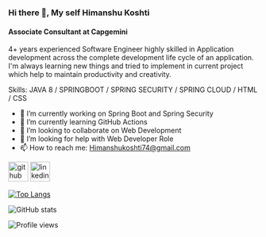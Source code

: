 ### Hi there 👋, My self Himanshu Koshti
####  Associate Consultant at Capgemini 
4+ years experienced Software Engineer highly skilled in Application development across the complete development life cycle of an application. I'm always learning new things and tried to implement in current project which help to maintain productivity and creativity.

Skills: JAVA 8 / SPRINGBOOT / SPRING SECURITY / SPRING CLOUD / HTML / CSS 

- 🔭 I’m currently working on Spring Boot and Spring Security
- 🌱 I’m currently learning GitHub Actions
- 👯 I’m looking to collaborate on Web Development 
- 🤔 I’m looking for help with Web Developer Role 
- 📫 How to reach me: Himanshukoshti74@gmail.com 


[<img src='https://cdn.jsdelivr.net/npm/simple-icons@3.0.1/icons/github.svg' alt='github' height='40'>](https://github.com/Himanshu-Koshti-lab)  [<img src='https://cdn.jsdelivr.net/npm/simple-icons@3.0.1/icons/linkedin.svg' alt='linkedin' height='40'>](https://www.linkedin.com/in/himanshu-koshti-b74157117//)  

[![Top Langs](https://github-readme-stats.vercel.app/api/top-langs/?username=Himanshu-Koshti-lab)](https://github.com/anuraghazra/github-readme-stats)

![GitHub stats](https://github-readme-stats.vercel.app/api?username=Himanshu-Koshti-lab&show_icons=true)  

![Profile views](https://gpvc.arturio.dev/Himanshu-Koshti-lab)  
